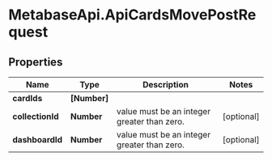 # MetabaseApi.ApiCardsMovePostRequest

## Properties

Name | Type | Description | Notes
------------ | ------------- | ------------- | -------------
**cardIds** | **[Number]** |  | 
**collectionId** | **Number** | value must be an integer greater than zero. | [optional] 
**dashboardId** | **Number** | value must be an integer greater than zero. | [optional] 


